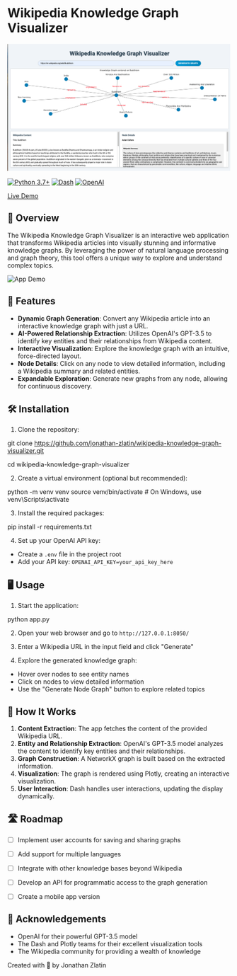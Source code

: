 # Wikipedia Knowledge Graph Visualizer

![app snap shot](app-layout.png)

[![Python 3.7+](https://img.shields.io/badge/python-3.7+-blue.svg)](https://www.python.org/downloads/release/python-370/)
[![Dash](https://img.shields.io/badge/dash-2.9.3-blue.svg)](https://dash.plotly.com/)
[![OpenAI](https://img.shields.io/badge/openai-0.27.8-green.svg)](https://openai.com/)

[Live Demo](https://drive.google.com/file/d/1CB62863y5u4NnbEf8lOXo4HoETLBdtsR/view?usp=sharing)

## 🌟 Overview

The Wikipedia Knowledge Graph Visualizer is an interactive web application that transforms Wikipedia articles into visually stunning and informative knowledge graphs. By leveraging the power of natural language processing and graph theory, this tool offers a unique way to explore and understand complex topics.

![App Demo](https://example.com/path_to_your_demo.gif)

## 🚀 Features

- **Dynamic Graph Generation**: Convert any Wikipedia article into an interactive knowledge graph with just a URL.
- **AI-Powered Relationship Extraction**: Utilizes OpenAI's GPT-3.5 to identify key entities and their relationships from Wikipedia content.
- **Interactive Visualization**: Explore the knowledge graph with an intuitive, force-directed layout.
- **Node Details**: Click on any node to view detailed information, including a Wikipedia summary and related entities.
- **Expandable Exploration**: Generate new graphs from any node, allowing for continuous discovery.

## 🛠️ Installation

1. Clone the repository:

git clone https://github.com/jonathan-zlatin/wikipedia-knowledge-graph-visualizer.git

cd wikipedia-knowledge-graph-visualizer

2. Create a virtual environment (optional but recommended):

python -m venv venv
source venv/bin/activate  # On Windows, use venv\Scripts\activate

3. Install the required packages:

pip install -r requirements.txt

4. Set up your OpenAI API key:
- Create a `.env` file in the project root
- Add your API key: `OPENAI_API_KEY=your_api_key_here`

## 🖥️ Usage

1. Start the application:

python app.py

2. Open your web browser and go to `http://127.0.0.1:8050/`

3. Enter a Wikipedia URL in the input field and click "Generate"

4. Explore the generated knowledge graph:
- Hover over nodes to see entity names
- Click on nodes to view detailed information
- Use the "Generate Node Graph" button to explore related topics

## 🧠 How It Works

1. **Content Extraction**: The app fetches the content of the provided Wikipedia URL.
2. **Entity and Relationship Extraction**: OpenAI's GPT-3.5 model analyzes the content to identify key entities and their relationships.
3. **Graph Construction**: A NetworkX graph is built based on the extracted information.
4. **Visualization**: The graph is rendered using Plotly, creating an interactive visualization.
5. **User Interaction**: Dash handles user interactions, updating the display dynamically.

## 🛣️ Roadmap

- [ ] Implement user accounts for saving and sharing graphs
- [ ] Add support for multiple languages
- [ ] Integrate with other knowledge bases beyond Wikipedia
- [ ] Develop an API for programmatic access to the graph generation
- [ ] Create a mobile app version


## 🙏 Acknowledgements

- OpenAI for their powerful GPT-3.5 model
- The Dash and Plotly teams for their excellent visualization tools
- The Wikipedia community for providing a wealth of knowledge

Created with 🧠 by Jonathan Zlatin